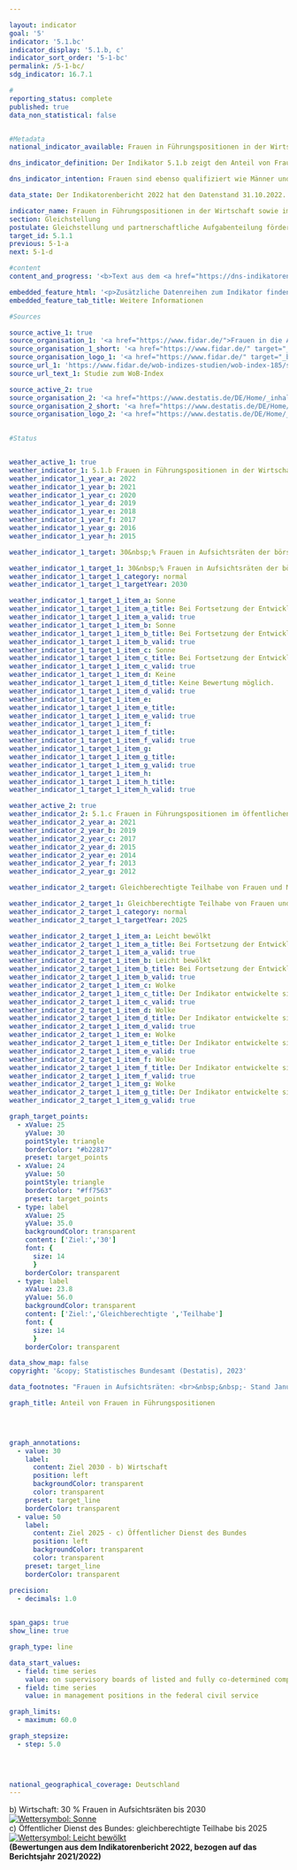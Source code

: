 ```yaml
---

layout: indicator    
goal: '5'    
indicator: '5.1.bc'    
indicator_display: '5.1.b, c'    
indicator_sort_order: '5-1-bc'    
permalink: /5-1-bc/    
sdg_indicator: 16.7.1    

#
reporting_status: complete    
published: true    
data_non_statistical: false    


#Metadata    
national_indicator_available: Frauen in Führungspositionen in der Wirtschaft sowie im öffentlichen Dienst des Bundes    

dns_indicator_definition: Der Indikator 5.1.b zeigt den Anteil von Frauen in Aufsichtsräten der börsennotierten und paritätisch mitbestimmten Unternehmen. Der Indikator 5.1.c zeigt den Anteil von Frauen in Führungspositionen im öffentlichen Dienst des Bundes.    

dns_indicator_intention: Frauen sind ebenso qualifiziert wie Männer und dennoch in Führungspositionen der deutschen Wirtschaft, vor allem im Top-Management, unterrepräsentiert. Gleiches gilt auch für den Anteil in Führungspositionen im öffentlichen Dienst des Bundes. Bis zum Jahr 2030&nbsp;soll daher der Anteil von Frauen in Aufsichtsräten der börsennotierten und paritätisch mitbestimmten Unternehmen auf 30&nbsp;% erhöht werden. Im öffentlichen Dienst des Bundes soll die gleichberechtigte Teilhabe von Frauen und Männern in Leitungsfunktionen gemäß dem am 21. August 2021&nbsp;in Kraft getretenen zweiten Führungspositionengesetz (<abbr title="Führungspositionen-Gesetz" tabindex="0">FüPoG</abbr> II) bis zum Jahr 2025&nbsp;erreicht werden.    

data_state: Der Indikatorenbericht 2022 hat den Datenstand 31.10.2022. Die Daten auf dieser Plattform werden regelmäßig aktualisiert, sodass online aktuellere Daten verfügbar sein können als im <a href="https://dns-indikatoren.de/publications_reports/">Indikatorenbericht 2022</a> veröffentlicht.    

indicator_name: Frauen in Führungspositionen in der Wirtschaft sowie im öffentlichen Dienst des Bundes    
section: Gleichstellung    
postulate: Gleichstellung und partnerschaftliche Aufgabenteilung fördern    
target_id: 5.1.1    
previous: 5-1-a    
next: 5-1-d    

#content     
content_and_progress: '<b>Text aus dem <a href="https://dns-indikatoren.de/publications_reports/">Indikatorenbericht 2022&nbsp;</a></b><br><br><b><i>Anteil von Frauen in Aufsichtsräten der börsennotierten und paritätisch mitbestimmten Unternehmen</i></b><br><br>Der Indikator erfasst den Anteil von Frauen in Aufsichtsräten von Aktiengesellschaften und Kommanditgesellschaften auf Aktien mit mehr als 2&nbsp;000&nbsp;Beschäftigten sowie Europäischen Gesellschaften (<abbr title="Societas Europaea (Europäische Gesellschaft)" tabindex="0">SE</abbr>) und börsennotierten Unternehmen, die paritätisch mitbestimmt sind. Die Veröffentlichungen der börsennotierten und paritätisch mitbestimmten Unternehmen, die vom Verein „Frauen in die Aufsichtsräte“ (<abbr title="Frauen in die Aufsichtsräte" tabindex="0">FidAR</abbr>) ausgewertet und in sogenannten Women-on-Board-Indizes (<abbr title="Women on Board" tabindex="0">WOB</abbr>-Indizes) veröffentlicht werden, dienen als Datengrundlage.<br><br>Im Januar 2022&nbsp;lag der durchschnittliche Frauenanteil in den Aufsichtsräten dieser Unternehmen bei 35,6&nbsp;% (Januar 2015: 21,3&nbsp;%). Bereits im Jahr 2018&nbsp;–&nbsp;zwölf Jahre vor der in der Deutschen Nachhaltigkeitsstrategie gesetzten Frist&nbsp;–&nbsp;wurde der angestrebte Anteil von 30&nbsp;% erreicht. Mit dem Wert für 2022&nbsp;wurde allerdings erstmals seit dem Jahr 2015&nbsp;ein (wenn auch nur leichter) Rückgang des Anteils verzeichnet.<br><br>Gemäß dem Gesetz für die gleichberechtigte Teilhabe von Frauen und Männern in Führungspositionen sind seit dem Jahr 2016&nbsp;in allen neu gewählten Aufsichtsratspositionen der genannten Unternehmen mindestens 30&nbsp;% der Aufsichtsratssitze mit Frauen zu besetzen.<br><br>Ein Großteil der Unternehmen in Deutschland und die Mehrzahl der Führungspositionen in der Wirtschaft werden mit der zugrunde gelegten Definition des Indikators nicht betrachtet. Der von der Definition vorgegebene Berichtskreis umfasst aktuell 101&nbsp;Unternehmen. Die knapp 1&nbsp;600&nbsp;von <abbr title="Frauen in die Aufsichtsräte" tabindex="0">FidAR</abbr> bisher betrachteten Aufsichtsratsposten stellen bei insgesamt 882&nbsp;000&nbsp;Führungskräften gemäß Verdienststrukturerhebung im Jahr 2018&nbsp;(aktuellere Daten lagen bei Redaktionsschluss noch nicht vor) einen kleinen Ausschnitt der Führungspositionen in der Wirtschaft dar. Die Zahlen verdeutlichen, dass mit der Betrachtung der Aufsichtsgremien lediglich ein Teil der Führungspositionen in einem Unternehmen abgebildet wird.<br><br>Laut Internationaler Standardklassifikation der Berufe (<abbr title="International Standard Classification of Occupations (Internationale Standardklassifikation der Berufe)" tabindex="0">ISCO</abbr>) sind Führungskräfte alle Personen, die die Gesamtaktivitäten von Unternehmen, Regierungen und anderen Organisationen oder von internen Organisationseinheiten planen, steuern, koordinieren und bewerten sowie Richtlinien, Gesetze, Regeln und Vorschriften überprüfen und bewerten. Dies schließt die Tätigkeiten in Aufsichtsräten mit ein. Wird die <abbr title="International Standard Classification of Occupations (Internationale Standardklassifikation der Berufe)" tabindex="0">ISCO</abbr>-Klassifikation zugrunde gelegt, waren im Jahr 2018&nbsp;von den insgesamt 882&nbsp;000&nbsp;Führungspositionen in der Wirtschaft 22&nbsp;% mit Frauen besetzt. Dafür wurden alle Betriebe ab einem sozialversicherungspflichtig Beschäftigten ohne den Wirtschaftsabschnitt O „Öffentliche Verwaltung, Verteidigung; Sozialversicherung“ und teilweise den Wirtschaftsabschnitt P „Erziehung und Unterricht“ betrachtet. Im Vergleich zum Jahr 2014, dem Jahr der vorherigen Verdienststrukturerhebung, ist dies eine Steigerung um 1,2&nbsp;Prozentpunkte.<br><br><b><i>Anteil von Frauen in Führungspositionen im öffentlichen Dienst des Bundes</i></b><br><br>Bislang dient eine Sonderauswertung der unveröffentlichten Gleichstellungsstatistik des Bundes nach Maßgabe des Bundesgleichstellungsgesetzes (<abbr title="Bundesgleichstellungsgesetz" tabindex="0">BGleiG</abbr>) als Datengrundlage für den Indikator. Das Statistischen Bundesamt führt seit 2015&nbsp;im Auftrag des Bundesministeriums für Familie, Senioren, Frauen und Jugend (<abbr title="Bundesministerium für Familie, Senioren, Frauen und Jugend" tabindex="0">BMFSFJ</abbr>) die Gleichstellungsstatistik alle zwei Jahre zum Stichtag 30. Juni des Berichtsjahres durch. Ein erweitertes Monitoring im Zusammenhang mit der Maßnahme IX 1. b der Deutschen Nachhaltigkeitsstrategie und dem zweiten Führungspositionengesetz (<abbr title="Führungspositionen-Gesetz" tabindex="0">FüPoG</abbr> II) zur Erhöhung der Transparenz wird künftig halbjährliche Daten auch aus den nachgeordneten Dienststellen der unmittelbaren Bundesverwaltung zur Anzahl von Frauen und Männern in Führungspositionen zur Bedienung des Indikators liefern. Der Fokus des Indikators richtet sich auf die Beschäftigten in Führungspositionen aller Dienststellen des Bundes. Einbezogen werden alle Voll- und Teilzeitbeschäftigte sowie aufgrund von Familien- oder Pflegeaufgaben beurlaubte oder vollständig freigestellte Beschäftigte. Die Dienststellen des Bundes umfassen die obersten Bundesbehörden, die nachgeordneten Bundesbehörden sowie die Körperschaften, Anstalten und Stiftungen des öffentlichen Rechts des Bundes.<br><br>Der in der Gleichstellungsstatistik verwendete Begriff der Führungspositionen weicht von der oben genannten Definition der Internationalen Standardklassifikation der Berufe (<abbr title="International Standard Classification of Occupations (Internationale Standardklassifikation der Berufe)" tabindex="0">ISCO</abbr>) ab. Ein Vergleich zwischen den unterschiedlichen Statistiken ist daher nur eingeschränkt möglich.<br><br>Gemäß <abbr title="Paragraf" tabindex="0">§</abbr> 3&nbsp;Gleichstellungsstatistikverordnung (<abbr title="Gleichstellungsstatistikverordnung" tabindex="0">GleiStatV</abbr>) werden in der Gleichstellungsstatistik unter Führungspersonal diejenigen Personen gefasst, die mit Vorgesetzten- und Leitungsaufgaben in den Dienststellen betraut sind. In den obersten Bundesbehörden sind dies vorwiegend Beschäftigte des höheren Dienstes (von Referatsleitungen bis Staatssekretärinnen und Staatssekretäre). Darüber hinaus können in anderen Dienststellen des Bundes Führungspositionen auf Beschäftigte im gehobenen oder mittleren Dienst übertragen werden. Für die Einheitlichkeit und Vergleichbarkeit der Daten werden in den obersten Bundesbehörden ausschließlich Beschäftigte mit Vorgesetzten- und Leitungsaufgaben im höheren Dienst erfasst, unabhängig davon, ob in diesen Ressorts auch Beschäftigte im gehobenen oder mittleren Dienst entsprechende Aufgaben ausüben.<br><br>Im Jahr 2021&nbsp;lag der Frauenanteil in Führungspositionen im öffentlichen Dienst des Bundes bei 39,6&nbsp;% (2000: 19,5&nbsp;%). Der Anteil hat sich damit seit dem Jahr 2000&nbsp;verdoppelt. Bei Fortsetzung der Entwicklung der letzten fünf Jahre würde allerdings das angestrebte Ziel Parität, also annähernd numerische Gleichheit, bei Führungspositionen im öffentlichen Dienst des Bundes bis zum Jahr 2025&nbsp;leicht verfehlt werden.'    

embedded_feature_html: '<p>Zusätzliche Datenreihen zum Indikator finden Sie <a href="https://dns-indikatoren.de/public/AddInfos/de/5_1_bc.pdf" target="_blank" >hier</a>.</p><br><small>Hinweis: PDF-Dokumente können Sie sich (je nach Browsereinstellung) direkt in Ihrem Browser anzeigen lassen oder Sie laden das PDF-Dokument herunter und öffnen es mit einem PDF-Reader Ihrer Wahl. Eine Anleitung wie Sie für ausgewählte Browser die entsprechende Einstellung ändern können, finden Sie <a href="https://dns-indikatoren.de/guidance/">hier</a>.</small>'
embedded_feature_tab_title: Weitere Informationen    

#Sources    

source_active_1: true
source_organisation_1: '<a href="https://www.fidar.de/">Frauen in die Aufsichtsräte e.V.</a>'
source_organisation_1_short: '<a href="https://www.fidar.de/" target="_blank">Frauen in die Aufsichtsräte e.V.</a>'
source_organisation_logo_1: '<a href="https://www.fidar.de/" target="_blank"><img src="https://dns-indikatoren.de/public/OrgImgDe/fidar.png" alt="Frauen in die Aufsichtsräte e.V." title=" Klicken Sie hier um zur Homepage der Organisation Frauen in die Aufsichtsräte e.V. zu gelangen." style="height:60px; width:148px; border: transparent"/></a>'
source_url_1: 'https://www.fidar.de/wob-indizes-studien/wob-index-185/studie-zum-wob-index-185.html'
source_url_text_1: Studie zum WoB-Index

source_active_2: true
source_organisation_2: '<a href="https://www.destatis.de/DE/Home/_inhalt.html">Statistisches Bundesamt</a>'
source_organisation_2_short: '<a href="https://www.destatis.de/DE/Home/_inhalt.html" target="_blank">Statistisches Bundesamt</a>'
source_organisation_logo_2: '<a href="https://www.destatis.de/DE/Home/_inhalt.html" target="_blank"><img src="https://dns-indikatoren.de/public/OrgImgDe/destatis.png" alt="Statistisches Bundesamt" title=" Klicken Sie hier um zur Homepage der Organisation Statistisches Bundesamt zu gelangen." style="height:60px; width:148px; border: transparent"/></a>'
    

#Status    


weather_active_1: true
weather_indicator_1: 5.1.b Frauen in Führungspositionen in der Wirtschaft
weather_indicator_1_year_a: 2022
weather_indicator_1_year_b: 2021
weather_indicator_1_year_c: 2020
weather_indicator_1_year_d: 2019
weather_indicator_1_year_e: 2018
weather_indicator_1_year_f: 2017
weather_indicator_1_year_g: 2016
weather_indicator_1_year_h: 2015

weather_indicator_1_target: 30&nbsp;% Frauen in Aufsichtsräten der börsennotierten und paritätisch mitbestimmten Unternehmen bis 2030

weather_indicator_1_target_1: 30&nbsp;% Frauen in Aufsichtsräten der börsennotierten und paritätisch mitbestimmten Unternehmen bis 2030
weather_indicator_1_target_1_category: normal
weather_indicator_1_target_1_targetYear: 2030

weather_indicator_1_target_1_item_a: Sonne
weather_indicator_1_target_1_item_a_title: Bei Fortsetzung der Entwicklung aus 2022 wäre der Zielwert erreicht oder um weniger als 5&nbsp;% der Differenz zwischen Zielwert und dem Wert aus 2022 verfehlt worden.
weather_indicator_1_target_1_item_a_valid: true
weather_indicator_1_target_1_item_b: Sonne
weather_indicator_1_target_1_item_b_title: Bei Fortsetzung der Entwicklung aus 2021 wäre der Zielwert erreicht oder um weniger als 5&nbsp;% der Differenz zwischen Zielwert und dem Wert aus 2021 verfehlt worden.
weather_indicator_1_target_1_item_b_valid: true
weather_indicator_1_target_1_item_c: Sonne
weather_indicator_1_target_1_item_c_title: Bei Fortsetzung der Entwicklung aus 2020 wäre der Zielwert erreicht oder um weniger als 5&nbsp;% der Differenz zwischen Zielwert und dem Wert aus 2020 verfehlt worden.
weather_indicator_1_target_1_item_c_valid: true
weather_indicator_1_target_1_item_d: Keine
weather_indicator_1_target_1_item_d_title: Keine Bewertung möglich.
weather_indicator_1_target_1_item_d_valid: true
weather_indicator_1_target_1_item_e: 
weather_indicator_1_target_1_item_e_title: 
weather_indicator_1_target_1_item_e_valid: true
weather_indicator_1_target_1_item_f: 
weather_indicator_1_target_1_item_f_title: 
weather_indicator_1_target_1_item_f_valid: true
weather_indicator_1_target_1_item_g: 
weather_indicator_1_target_1_item_g_title: 
weather_indicator_1_target_1_item_g_valid: true
weather_indicator_1_target_1_item_h: 
weather_indicator_1_target_1_item_h_title: 
weather_indicator_1_target_1_item_h_valid: true

weather_active_2: true
weather_indicator_2: 5.1.c Frauen in Führungspositionen im öffentlichen Dienst des Bundes
weather_indicator_2_year_a: 2021
weather_indicator_2_year_b: 2019
weather_indicator_2_year_c: 2017
weather_indicator_2_year_d: 2015
weather_indicator_2_year_e: 2014
weather_indicator_2_year_f: 2013
weather_indicator_2_year_g: 2012

weather_indicator_2_target: Gleichberechtigte Teilhabe von Frauen und Männern in Leitungsfunktionen des öffentlichen Dienstes bis 2025

weather_indicator_2_target_1: Gleichberechtigte Teilhabe von Frauen und Männern in Leitungsfunktionen des öffentlichen Dienstes bis 2025
weather_indicator_2_target_1_category: normal
weather_indicator_2_target_1_targetYear: 2025

weather_indicator_2_target_1_item_a: Leicht bewölkt
weather_indicator_2_target_1_item_a_title: Bei Fortsetzung der Entwicklung von 2021 wäre das Ziel um mindestens 5&nbsp;%, aber maximal um 20&nbsp;% der Differenz zwischen Zielwert und dem Wert aus 2021 verfehlt worden.
weather_indicator_2_target_1_item_a_valid: true
weather_indicator_2_target_1_item_b: Leicht bewölkt
weather_indicator_2_target_1_item_b_title: Bei Fortsetzung der Entwicklung von 2019 wäre das Ziel um mindestens 5&nbsp;%, aber maximal um 20&nbsp;% der Differenz zwischen Zielwert und dem Wert aus 2019 verfehlt worden.
weather_indicator_2_target_1_item_b_valid: true
weather_indicator_2_target_1_item_c: Wolke
weather_indicator_2_target_1_item_c_title: Der Indikator entwickelte sich in 2017 zwar in die gewünschte Richtung auf das Ziel zu, bei Fortsetzung der Entwicklung wäre das Ziel im Zieljahr aber um mehr als 20 % der Differenz zwischen Zielwert und dem Wert aus 2017 verfehlt worden.
weather_indicator_2_target_1_item_c_valid: true
weather_indicator_2_target_1_item_d: Wolke
weather_indicator_2_target_1_item_d_title: Der Indikator entwickelte sich in 2015 zwar in die gewünschte Richtung auf das Ziel zu, bei Fortsetzung der Entwicklung wäre das Ziel im Zieljahr aber um mehr als 20 % der Differenz zwischen Zielwert und dem Wert aus 2015 verfehlt worden.
weather_indicator_2_target_1_item_d_valid: true
weather_indicator_2_target_1_item_e: Wolke
weather_indicator_2_target_1_item_e_title: Der Indikator entwickelte sich in 2014 zwar in die gewünschte Richtung auf das Ziel zu, bei Fortsetzung der Entwicklung wäre das Ziel im Zieljahr aber um mehr als 20 % der Differenz zwischen Zielwert und dem Wert aus 2014 verfehlt worden.
weather_indicator_2_target_1_item_e_valid: true
weather_indicator_2_target_1_item_f: Wolke
weather_indicator_2_target_1_item_f_title: Der Indikator entwickelte sich in 2013 zwar in die gewünschte Richtung auf das Ziel zu, bei Fortsetzung der Entwicklung wäre das Ziel im Zieljahr aber um mehr als 20 % der Differenz zwischen Zielwert und dem Wert aus 2013 verfehlt worden.
weather_indicator_2_target_1_item_f_valid: true
weather_indicator_2_target_1_item_g: Wolke
weather_indicator_2_target_1_item_g_title: Der Indikator entwickelte sich in 2012 zwar in die gewünschte Richtung auf das Ziel zu, bei Fortsetzung der Entwicklung wäre das Ziel im Zieljahr aber um mehr als 20 % der Differenz zwischen Zielwert und dem Wert aus 2012 verfehlt worden.
weather_indicator_2_target_1_item_g_valid: true    

graph_target_points:
  - xValue: 25
    yValue: 30
    pointStyle: triangle
    borderColor: "#b22817"
    preset: target_points
  - xValue: 24
    yValue: 50
    pointStyle: triangle
    borderColor: "#ff7563"
    preset: target_points
  - type: label
    xValue: 25
    yValue: 35.0
    backgroundColor: transparent
    content: ['Ziel:','30']
    font: {
      size: 14
      }
    borderColor: transparent
  - type: label
    xValue: 23.8
    yValue: 56.0
    backgroundColor: transparent
    content: ['Ziel:','Gleichberechtigte ','Teilhabe']
    font: {
      size: 14
      }
    borderColor: transparent    

data_show_map: false    
copyright: '&copy; Statistisches Bundesamt (Destatis), 2023'    

data_footnotes: "Frauen in Aufsichtsräten: <br>&nbsp;&nbsp;- Stand Januar des jeweiligen Jahres.<br>• Frauen im öffentlichen Dienst des Bundes:<br>&nbsp;&nbsp;- Sonderauswertung basierend auf Daten folgender Datenquelle: Statistisches Bundesamt.<br>&nbsp;&nbsp;- Stand 30.06. des jeweiligen Jahres. <br>&nbsp;&nbsp;- Gleichberechtigte Teilhabe: Annähernd numerische Gleichheit."    

graph_title: Anteil von Frauen in Führungspositionen    

    


graph_annotations:
  - value: 30
    label:
      content: Ziel 2030 - b) Wirtschaft
      position: left
      backgroundColor: transparent
      color: transparent
    preset: target_line
    borderColor: transparent
  - value: 50
    label:
      content: Ziel 2025 - c) Öffentlicher Dienst des Bundes
      position: left
      backgroundColor: transparent
      color: transparent
    preset: target_line
    borderColor: transparent    

precision: 
  - decimals: 1.0
        

span_gaps: true    
show_line: true    

graph_type: line    

data_start_values: 
  - field: time series
    value: on supervisory boards of listed and fully co-determined companies
  - field: time series
    value: in management positions in the federal civil service    

graph_limits: 
  - maximum: 60.0    

graph_stepsize: 
  - step: 5.0
        

            

national_geographical_coverage: Deutschland        
---
```



<div>
  <div class="my-header">
    <label class="default">b) Wirtschaft: 30&nbsp;% Frauen in Aufsichtsräten bis 2030
      <a href="https://dns-indikatoren.de/status"><img src="https://g205sdgs.github.io/sdg-indicators/public/Wettersymbole/Sonne.png" title="Bei Fortsetzung der Entwicklung aus 2022 wäre der Zielwert erreicht oder um weniger als 5&nbsp;% der Differenz zwischen Zielwert und dem Wert aus 2022 verfehlt worden." alt="Wettersymbol: Sonne"/>
      </a>
    </label>
  </div>
</div>
<div>
  <div class="my-header">
    <label class="default">c) Öffentlicher Dienst des Bundes: gleichberechtigte Teilhabe bis 2025
      <a href="https://dns-indikatoren.de/status"><img src="https://g205sdgs.github.io/sdg-indicators/public/Wettersymbole/Leicht bewölkt.png" title="Bei Fortsetzung der Entwicklung von 2021 wäre das Ziel um mindestens 5&nbsp;%, aber maximal um 20&nbsp;% der Differenz zwischen Zielwert und dem Wert aus 2021 verfehlt worden." alt="Wettersymbol: Leicht bewölkt"/>
      </a>
    </label>
  </div>
</div>
<div class="my-header-note">
  <label class="default"><b>(Bewertungen aus dem Indikatorenbericht 2022, bezogen auf das Berichtsjahr 2021/2022)
  </b></label>
</div>